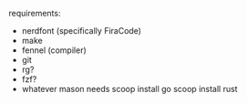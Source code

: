 requirements:

- nerdfont (specifically FiraCode)
- make
- fennel (compiler)
- git
- rg?
- fzf?
- whatever mason needs
    scoop install go
    scoop install rust
